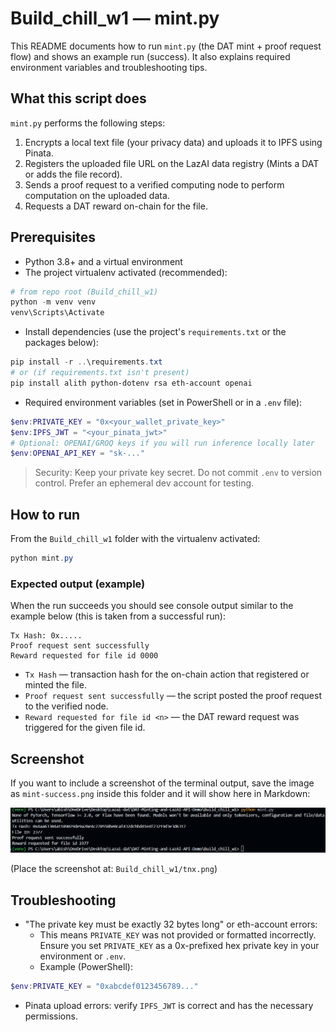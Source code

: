# Build_chill_w1 — mint.py

This README documents how to run `mint.py` (the DAT mint + proof request flow) and shows an example run (success). It also explains required environment variables and troubleshooting tips.

## What this script does

`mint.py` performs the following steps:

1. Encrypts a local text file (your privacy data) and uploads it to IPFS using Pinata.
2. Registers the uploaded file URL on the LazAI data registry (Mints a DAT or adds the file record).
3. Sends a proof request to a verified computing node to perform computation on the uploaded data.
4. Requests a DAT reward on-chain for the file.

## Prerequisites

- Python 3.8+ and a virtual environment
- The project virtualenv activated (recommended):

```powershell
# from repo root (Build_chill_w1)
python -m venv venv
venv\Scripts\Activate
```

- Install dependencies (use the project's `requirements.txt` or the packages below):

```powershell
pip install -r ..\requirements.txt
# or (if requirements.txt isn't present)
pip install alith python-dotenv rsa eth-account openai
```

- Required environment variables (set in PowerShell or in a `.env` file):

```powershell
$env:PRIVATE_KEY = "0x<your_wallet_private_key>"
$env:IPFS_JWT = "<your_pinata_jwt>"
# Optional: OPENAI/GROQ keys if you will run inference locally later
$env:OPENAI_API_KEY = "sk-..."
```

> Security: Keep your private key secret. Do not commit `.env` to version control. Prefer an ephemeral dev account for testing.

## How to run

From the `Build_chill_w1` folder with the virtualenv activated:

```powershell
python mint.py
```

### Expected output (example)

When the run succeeds you should see console output similar to the example below (this is taken from a successful run):

```
Tx Hash: 0x.....
Proof request sent successfully
Reward requested for file id 0000
```

- `Tx Hash` — transaction hash for the on-chain action that registered or minted the file.
- `Proof request sent successfully` — the script posted the proof request to the verified node.
- `Reward requested for file id <n>` — the DAT reward request was triggered for the given file id.

## Screenshot

If you want to include a screenshot of the terminal output, save the image as `mint-success.png` inside this folder and it will show here in Markdown:

![tnx.png](tnx.png)

(Place the screenshot at: `Build_chill_w1/tnx.png`)

## Troubleshooting

- "The private key must be exactly 32 bytes long" or eth-account errors:
  - This means `PRIVATE_KEY` was not provided or formatted incorrectly. Ensure you set `PRIVATE_KEY` as a 0x-prefixed hex private key in your environment or `.env`.
  - Example (PowerShell):

```powershell
$env:PRIVATE_KEY = "0xabcdef0123456789..."
```

- Pinata upload errors: verify `IPFS_JWT` is correct and has the necessary permissions.


